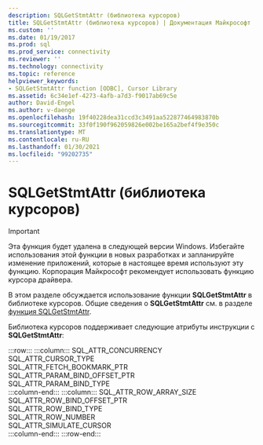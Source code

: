 ```yaml
---
description: SQLGetStmtAttr (библиотека курсоров)
title: SQLGetStmtAttr (библиотека курсоров) | Документация Майкрософт
ms.custom: ''
ms.date: 01/19/2017
ms.prod: sql
ms.prod_service: connectivity
ms.reviewer: ''
ms.technology: connectivity
ms.topic: reference
helpviewer_keywords:
- SQLGetStmtAttr function [ODBC], Cursor Library
ms.assetid: 6c34e1ef-4273-4afb-a7d3-f9017ab69c5e
author: David-Engel
ms.author: v-daenge
ms.openlocfilehash: 19f40228dea31ccd3c3491aa522877464983870b
ms.sourcegitcommit: 33f0f190f962059826e002be165a2bef4f9e350c
ms.translationtype: MT
ms.contentlocale: ru-RU
ms.lasthandoff: 01/30/2021
ms.locfileid: "99202735"
---
```

# <a name="sqlgetstmtattr-cursor-library"></a>SQLGetStmtAttr (библиотека курсоров)
> [!IMPORTANT]  
>  Эта функция будет удалена в следующей версии Windows. Избегайте использования этой функции в новых разработках и запланируйте изменение приложений, которые в настоящее время используют эту функцию. Корпорация Майкрософт рекомендует использовать функцию курсора драйвера.  
  
 В этом разделе обсуждается использование функции **SQLGetStmtAttr** в библиотеке курсоров. Общие сведения о **SQLGetStmtAttr** см. в разделе [функция SQLGetStmtAttr](../../../odbc/reference/syntax/sqlgetstmtattr-function.md).  
  
 Библиотека курсоров поддерживает следующие атрибуты инструкции с **SQLGetStmtAttr**:  

:::row:::
    :::column:::
        SQL_ATTR_CONCURRENCY  
        SQL_ATTR_CURSOR_TYPE  
        SQL_ATTR_FETCH_BOOKMARK_PTR  
        SQL_ATTR_PARAM_BIND_OFFSET_PTR  
        SQL_ATTR_PARAM_BIND_TYPE  
    :::column-end:::
    :::column:::
        SQL_ATTR_ROW_ARRAY_SIZE  
        SQL_ATTR_ROW_BIND_OFFSET_PTR  
        SQL_ATTR_ROW_BIND_TYPE  
        SQL_ATTR_ROW_NUMBER  
        SQL_ATTR_SIMULATE_CURSOR  
    :::column-end:::
:::row-end:::
